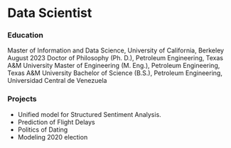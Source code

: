 # Data Scientist
### Education
Master of Information and Data Science, University of California, Berkeley August 2023
Doctor of Philosophy (Ph. D.), Petroleum Engineering, Texas A&M University 
Master of Engineering (M. Eng.), Petroleum Engineering, Texas A&M University
Bachelor of Science (B.S.), Petroleum Engineering, Universidad Central de Venezuela

### Projects
* Unified model for Structured Sentiment Analysis.
* Prediction of Flight Delays
* Politics of Dating
* Modeling 2020 election
